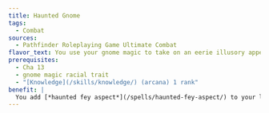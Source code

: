 ```yaml
---
title: Haunted Gnome
tags:
  - Combat
sources:
  - Pathfinder Roleplaying Game Ultimate Combat
flavor_text: You use your gnome magic to take on an eerie illusory appearance.
prerequisites:
  - Cha 13
  - gnome magic racial trait
  - "[Knowledge](/skills/knowledge/) (arcana) 1 rank"
benefit: |
  You add [*haunted fey aspect*](/spells/haunted-fey-aspect/) to your list of gnome magic spell-like abilities, and you can use this spell-like ability twice per day.
---
```


